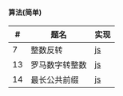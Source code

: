 #### 算法(简单)

\# | 题名 | 实现
-|-|-
7  | 整数反转      | [js](./js/reverse.js)|
13 | 罗马数字转整数 | [js](./js/romanToInt.js)|
14 | 最长公共前缀   | [js](./js/longestCommonPrefix.js)|